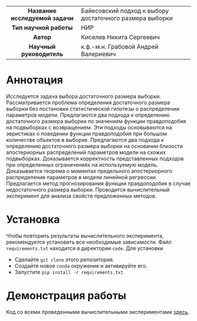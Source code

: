 <table>
    <tr>
        <td align="center"> <b> Название исследуемой задачи </b> </td>
        <td> Байесовский подход к выбору достаточного размера выборки </td>
    </tr>
    <tr>
        <td align="center"> <b> Тип научной работы </b> </td>
        <td> НИР </td>
    </tr>
    <tr>
        <td align="center"> <b> Автор </b> </td>
        <td> Киселев Никита Сергеевич </td>
    </tr>
    <tr>
        <td align="center"> <b> Научный руководитель </b> </td>
        <td> к.ф.-м.н. Грабовой Андрей Валериевич </td>
    </tr>
</table>

# Аннотация

Исследуется задача выбора достаточного размера выборки. Рассматривается проблема определения достаточного размера выборки без постановки статистической гипотезы о распределении параметров модели. Предлагаются два подхода к определению достаточного размера выборки по значениям функции правдоподобия на подвыборках с возвращением. Эти подходы основываются на эвристиках о поведении функции правдоподобия при большом количестве объектов в выборке. Предлагаются два подхода к определению достаточного размера выборки на основании близости апостериорных распределений параметров модели на схожих подвыборках. Доказывается корректность представленных подходов при определенных ограничениях на используемую модель. Доказывается теорема о моментах предельного апостериорного распределения параметров в модели линейной регрессии. Предлагается метод прогнозирования функции правдоподобия в случае недостаточного размера выборки. Проводится вычислительный эксперимент для анализа свойств предложенных методов.

# Установка

Чтобы повторить результаты вычислительного эксперимента, рекомендуется установить все необходимые зависимости.
Файл ``requirements.txt`` находится в директории ``code``.
Для установки

- Сделайте ``git clone`` этого репозитория.
- Создайте новое ``conda`` окружение и активируйте его.
- Запустите ``pip install -r requirements.txt``.


# Демонстрация работы

Код со всеми проведенными вычислительными экспериментами [здесь](<https://github.com/kisnikser/Bayesian-Sample-Size-Estimation/blob/main/code/main.ipynb>).

